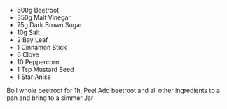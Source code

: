 * 600g Beetroot
* 350g Malt Vinegar
* 75g Dark Brown Sugar
* 10g Salt
* 2 Bay Leaf
* 1 Cinnamon Stick
* 6 Clove
* 10 Peppercorn
* 1 Tsp Mustard Seed
* 1 Star Anise

Boil whole beetroot for 1h, Peel
Add beetroot and all other ingredients to a pan and bring to a simmer
Jar
